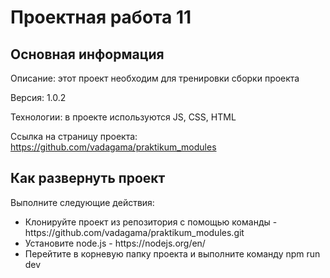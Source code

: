 <h1>Проектная работа 11</h1>
<h2>Основная информация</h2>
<p>Описание: этот проект необходим для тренировки сборки проекта</p>
<p>Версия: 1.0.2</p>
<p>Технологии: в проекте используются JS, CSS, HTML</p>
<p>Ссылка на страницу проекта: <a href="https://github.com/vadagama/praktikum_modules">https://github.com/vadagama/praktikum_modules</a></p>
<h2>Как развернуть проект</h2>
<p>Выполните следующие действия:</p>
<ul>
<li>Клонируйте проект из репозитория с помощью команды - https://github.com/vadagama/praktikum_modules.git</li>
<li>Установите node.js - https://nodejs.org/en/</li>
<li>Перейтите в корневую папку проекта и выполните команду npm run dev</li>
</ul>
